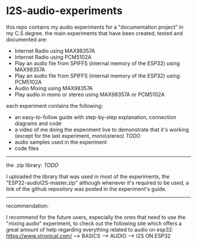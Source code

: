 # I2S-audio-experiments
this repo contains my audio experiments for a "documentation project" in my C.S degree.
the main experiments that have been created, tested and documented are:
* Internet Radio using MAX98357A
* Internet Radio using PCM5102A
* Play an audio file from SPIFFS (internal memory of the ESP32) using MAX98357A
* Play an audio file from SPIFFS (internal memory of the ESP32) using PCM5102A
* Audio Mixing using MAX98357A
* Play audio in mono or stereo using MAX98357A or PCM5102A
  
each experiment contains the following:
- an easy-to-follow guide with step-by-step explanation, connection diagrams and code
- a video of me doing the experiment live to demonstrate that it's working (except for the last experiment, mono\stereo) *TODO*
- audio samples used in the experiment
- code files
---------------------------------------------------------------------------------------------------------------------------
the .zip library: *TODO*

I uploaded the library that was used in most of the experiments, the "ESP32-audioI2S-master.zip"
although whenever it's required to be used, a link of the github repository was posted in the experiment's guide.

---------------------------------------------------------------------------------------------------------------------------
recommendation:

I recommend for the future users, especially the ones that need to use the "mixing audio" experiment, to check out the 
following site which offers a great amount of help regarding everything related to audio on esp32:
https://www.xtronical.com/ --> BASICS --> AUDIO --> I2S ON ESP32
